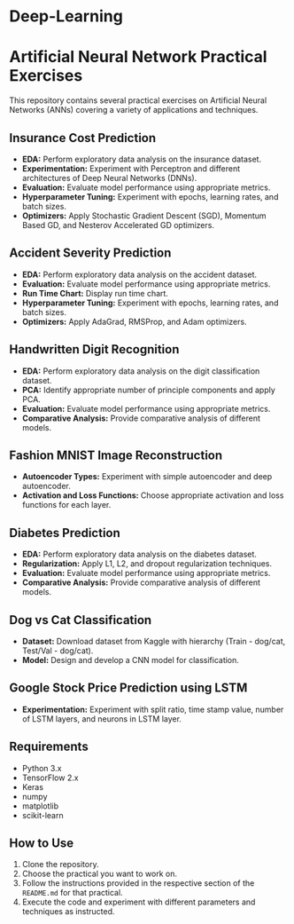 # Deep-Learning

# Artificial Neural Network Practical Exercises

This repository contains several practical exercises on Artificial Neural Networks (ANNs) covering a variety of applications and techniques.

##  Insurance Cost Prediction

- **EDA:** Perform exploratory data analysis on the insurance dataset.
- **Experimentation:** Experiment with Perceptron and different architectures of Deep Neural Networks (DNNs).
- **Evaluation:** Evaluate model performance using appropriate metrics.
- **Hyperparameter Tuning:** Experiment with epochs, learning rates, and batch sizes.
- **Optimizers:** Apply Stochastic Gradient Descent (SGD), Momentum Based GD, and Nesterov Accelerated GD optimizers.

##  Accident Severity Prediction

- **EDA:** Perform exploratory data analysis on the accident dataset.
- **Evaluation:** Evaluate model performance using appropriate metrics.
- **Run Time Chart:** Display run time chart.
- **Hyperparameter Tuning:** Experiment with epochs, learning rates, and batch sizes.
- **Optimizers:** Apply AdaGrad, RMSProp, and Adam optimizers.

## Handwritten Digit Recognition

- **EDA:** Perform exploratory data analysis on the digit classification dataset.
- **PCA:** Identify appropriate number of principle components and apply PCA.
- **Evaluation:** Evaluate model performance using appropriate metrics.
- **Comparative Analysis:** Provide comparative analysis of different models.

##  Fashion MNIST Image Reconstruction

- **Autoencoder Types:** Experiment with simple autoencoder and deep autoencoder.
- **Activation and Loss Functions:** Choose appropriate activation and loss functions for each layer.

## Diabetes Prediction

- **EDA:** Perform exploratory data analysis on the diabetes dataset.
- **Regularization:** Apply L1, L2, and dropout regularization techniques.
- **Evaluation:** Evaluate model performance using appropriate metrics.
- **Comparative Analysis:** Provide comparative analysis of different models.

## Dog vs Cat Classification

- **Dataset:** Download dataset from Kaggle with hierarchy (Train - dog/cat, Test/Val - dog/cat).
- **Model:** Design and develop a CNN model for classification.

## Google Stock Price Prediction using LSTM

- **Experimentation:** Experiment with split ratio, time stamp value, number of LSTM layers, and neurons in LSTM layer.

## Requirements
- Python 3.x
- TensorFlow 2.x
- Keras
- numpy
- matplotlib
- scikit-learn

## How to Use
1. Clone the repository.
2. Choose the practical you want to work on.
3. Follow the instructions provided in the respective section of the `README.md` for that practical.
4. Execute the code and experiment with different parameters and techniques as instructed.

